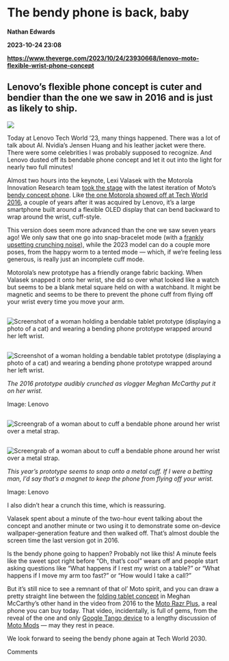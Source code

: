 # The bendy phone is back, baby
**Nathan Edwards**

**2023-10-24 23:08**

**https://www.theverge.com/2023/10/24/23930668/lenovo-moto-flexible-wrist-phone-concept**

Lenovo’s flexible phone concept is cuter and bendier than the one we saw in 2016 and is just as likely to ship.
---------------------------------------------------------------------------------------------------------------

![](https://cdn.vox-cdn.com/thumbor/UVROQ-FQPUG1yxpYkWiafvD50w0=/0x0:2048x1366/1200x628/filters:focal(1024x683:1025x684)/cdn.vox-cdn.com/uploads/chorus_asset/file/25028662/bendyphone2023full.jpg)

Today at Lenovo Tech World ‘23, many things happened. There was a lot of talk about AI. Nvidia’s Jensen Huang and his leather jacket were there. There were some celebrities I was probably supposed to recognize. And Lenovo dusted off its bendable phone concept and let it out into the light for nearly two full minutes!

Almost two hours into the keynote, Lexi Valasek with the Motorola Innovation Research team [took the stage](https://go.redirectingat.com/?xs=1&id=1025X1701640&url=https%3A%2F%2Fwww.youtube.com%2Flive%2FjvAZvRek-sQ%3Ffeature%3Dshared%26t%3D6840) with the latest iteration of Moto’s [bendy concept phone](https://news.lenovo.com/pressroom/press-releases/motorola-redefines-possible-ai-adaptive-display-tech-world-2023/). Like [the one Motorola showed off at Tech World 2016](https://www.theverge.com/circuitbreaker/2016/6/9/11895162/lenovo-bendable-phone-tablet-tech-world-2016), a couple of years after it was acquired by Lenovo, it’s a large smartphone built around a flexible OLED display that can bend backward to wrap around the wrist, cuff-style.

This version does seem more advanced than the one we saw seven years ago! We only saw that one go into snap-bracelet mode (with a [frankly upsetting crunching noise](https://go.redirectingat.com/?xs=1&id=1025X1701640&url=https%3A%2F%2Fwww.youtube.com%2Flive%2FMBgQLraVGJQ%3Ffeature%3Dshared%26t%3D4398)), while the 2023 model can do a couple more poses, from the happy worm to a tented mode — which, if we’re feeling less generous, is really just an incomplete cuff mode.

Motorola’s new prototype has a friendly orange fabric backing. When Valasek snapped it onto her wrist, she did so over what looked like a watch but seems to be a blank metal square held on with a watchband. It might be magnetic and seems to be there to prevent the phone cuff from flying off your wrist every time you move your arm.

![Screenshot of a woman holding a bendable tablet prototype (displaying a photo of a cat) and wearing a bending phone prototype wrapped around her left wrist.](data:image/gif;base64,R0lGODlhAQABAIAAAAAAAP///yH5BAEAAAAALAAAAAABAAEAAAIBRAA7)

![Screenshot of a woman holding a bendable tablet prototype (displaying a photo of a cat) and wearing a bending phone prototype wrapped around her left wrist.](https://duet-cdn.vox-cdn.com/thumbor/0x0:1620x1080/2400x1601/filters:focal(810x540:811x541):format(webp)/cdn.vox-cdn.com/uploads/chorus_asset/file/25028724/2016bend.jpg)

![Screenshot of a woman holding a bendable tablet prototype (displaying a photo of a cat) and wearing a bending phone prototype wrapped around her left wrist.](data:image/gif;base64,R0lGODlhAQABAIAAAAAAAP///yH5BAEAAAAALAAAAAABAAEAAAIBRAA7)

![Screenshot of a woman holding a bendable tablet prototype (displaying a photo of a cat) and wearing a bending phone prototype wrapped around her left wrist.](https://duet-cdn.vox-cdn.com/thumbor/0x0:1620x1080/2400x1601/filters:focal(810x540:811x541):format(webp)/cdn.vox-cdn.com/uploads/chorus_asset/file/25028724/2016bend.jpg)

_The 2016 prototype audibly crunched as vlogger Meghan McCarthy put it on her wrist._

Image: Lenovo

![Screengrab of a woman about to cuff a bendable phone around her wrist over a metal strap.](data:image/gif;base64,R0lGODlhAQABAIAAAAAAAP///yH5BAEAAAAALAAAAAABAAEAAAIBRAA7)

![Screengrab of a woman about to cuff a bendable phone around her wrist over a metal strap.](https://duet-cdn.vox-cdn.com/thumbor/0x0:1620x1080/2400x1601/filters:focal(810x540:811x541):format(webp)/cdn.vox-cdn.com/uploads/chorus_asset/file/25028947/32cuffcrop.jpg)

![Screengrab of a woman about to cuff a bendable phone around her wrist over a metal strap.](data:image/gif;base64,R0lGODlhAQABAIAAAAAAAP///yH5BAEAAAAALAAAAAABAAEAAAIBRAA7)

![Screengrab of a woman about to cuff a bendable phone around her wrist over a metal strap.](https://duet-cdn.vox-cdn.com/thumbor/0x0:1620x1080/2400x1601/filters:focal(810x540:811x541):format(webp)/cdn.vox-cdn.com/uploads/chorus_asset/file/25028947/32cuffcrop.jpg)

_This year’s prototype seems to snap onto a metal cuff. If I were a betting man, I’d say that’s a magnet to keep the phone from flying off your wrist._

Image: Lenovo

I also didn’t hear a crunch this time, which is reassuring.

Valasek spent about a minute of the two-hour event talking about the concept and another minute or two using it to demonstrate some on-device wallpaper-generation feature and then walked off. That’s almost double the screen time the last version got in 2016.

Is the bendy phone going to happen? Probably not like this! A minute feels like the sweet spot right before “Oh, that’s cool” wears off and people start asking questions like “What happens if I rest my wrist on a table?” or “What happens if I move my arm too fast?” or “How would I take a call?”

But it’s still nice to see a remnant of that ol’ Moto spirit, and you can draw a pretty straight line between the [folding tablet concept](https://go.redirectingat.com/?xs=1&id=1025X1701640&url=https%3A%2F%2Fwww.youtube.com%2Flive%2FMBgQLraVGJQ%3Ffeature%3Dshared%26t%3D4398) in Meghan McCarthy’s other hand in the video from 2016 to the [Moto Razr Plus](https://www.theverge.com/23768630/motorola-razr-plus-40-ultra-review-screen-battery-camera), a real phone you can buy today. That video, incidentally, is full of gems, from the reveal of the one and only [Google Tango device](https://www.theverge.com/2016/6/9/11882514/lenovo-phab-2-plus-pro-tango-google-specs-announce-smartphone) to a lengthy discussion of [Moto Mods](https://www.theverge.com/2016/7/21/12244300/motorola-moto-z-review-droid-moto-mod) — may they rest in peace.

We look forward to seeing the bendy phone again at Tech World 2030.

Comments